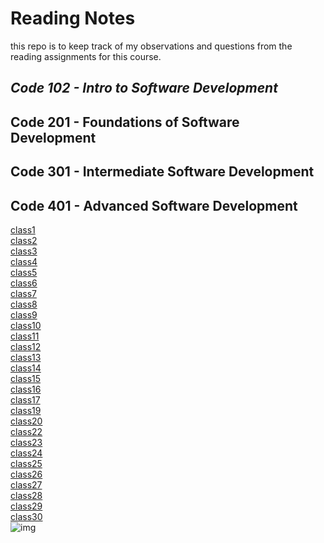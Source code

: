 # **Reading Notes**

this repo is to keep track of my observations and questions from the reading assignments for this course.

## **_Code 102 - Intro to Software Development_**

## Code 201 - Foundations of Software Development

## Code 301 - Intermediate Software Development

## Code 401 - Advanced Software Development
[class1](/401-class/class1/class1.md)<br>
[class2](/401-class/class2/class2.md)<br>
[class3](/401-class/class3/class3.md)<br>
[class4](/401-class/class4/class4.md)<br>
[class5](/401-class/class5/class5.md)<br>
[class6](/401-class/class6/class6.md)<br>
[class7](/401-class/class7/class7.md)<br>
[class8](/401-class/class8/class8.md)<br>
[class9](/401-class/class9/class9.md)<br>
[class10](/401-class/class10/class10.md)<br>
[class11](/401-class/class11/class11.md)<br>
[class12](/401-class/class12/class12.md)<br>
[class13](/401-class/class13/class13.md)<br>
[class14](/401-class/class14/class14.md)<br>
[class15](/401-class/class15/class15.md)<br>
[class16](/401-class/class16/class16.md)<br>
[class17](/401-class/class17/class17.md)<br>
[class19](/401-class/class19/class19.md)<br>
[class20](/401-class/class20/class20.md)<br>
[class22](/401-class/class22/class22.md)<br>
[class23](/401-class/class23/class23.md)<br>
[class24](/401-class/class24/class24.md)<br>
[class25](/401-class/class25/class25.md)<br>
[class26](/401-class/class26/class26.md)<br>
[class27](/401-class/class27/class27.md)<br>
[class28](/401-class/class28/class28.md)<br>
[class29](/401-class/class29/class29.md)<br>
[class30](/401-class/class30/class30.md)<br>
![img](https://cdnb.artstation.com/p/assets/images/images/044/372/763/large/naughty-boy-16-01.jpg?1639797413)
